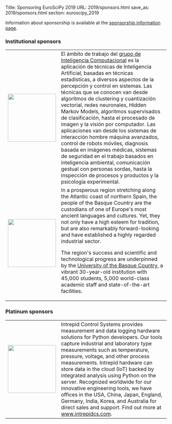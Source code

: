 Title: Sponsoring EuroSciPy 2019
URL: 2019/sponsors.html
save_as: 2019/sponsors.html
section: euroscipy_2019


Information about sponsorship is available at the [sponsorship information page](sponsors_info.html).

### Institutional sponsors

<table style="table-layout:fixed">
<tr>
  <td style="width:25%">
  <img src='../static/2019/sponsors/gic.png' width=150>
  </td>
  <td style="width:75%">
El ámbito de trabajo del <a href="http://www.ehu.eus/ccwintco/index.php?title=Home">grupo de Inteligencia Computacional</a> es la aplicación de técnicas de Inteligencia Artificial, basadas en técnicas estadísticas, a diversos aspectos de la percepción y control en sistemas. Las técnicas que se conocen van desde algoritmos de clustering y cuantización vectorial, redes neuronales, Hidden Markov Models, algoritmos supervisados de clasificación, hasta el procesado de imagen y la visión por computador. Las aplicaciones van desde los sistemas de interacción hombre máquina avanzados, control de robots móviles, diagnosis basada en imágenes médicas, sistemas de seguridad en el trabajo basados en inteligencia ambiental, comunicación gestual con personas sordas, hasta la inspección de procesos y productos y la psicología experimental. 
 </td>
</tr>

<tr>
  <td style="width:25%">
  <img src='../static/2019/sponsors/ehu.png' width=150>
  </td>
  <td style="width:75%">
In a prosperous region stretching along the Atlantic coast of northern Spain, the people of the Basque Country are the custodians of one of Europe's most ancient languages and cultures. Yet, they not only have a high esteem for tradition, but are also remarkably forward-looking and
have established a highly regarded industrial sector.

The region's success and scientific and technological progress are underpinned by the <a href="https://www.ehu.eus/en">University of the Basque Country</a>, a vibrant 30-year-old institution with 45,000 students, 5,000 world-class academic staff and state-of-the-art facilities.
 </td>
</tr>
</table>


### Platinum sponsors

<table style="table-layout:fixed">
<tr>
  <td style="width:25%">
  <img src='../static/2019/sponsors/ics.png' width=150>
  </td>
  <td style="width:75%">
Intrepid Control Systems provides measurement and data logging hardware solutions for Python developers. Our tools capture
industrial and laboratory type measurements such as temperature, pressure, voltage, and other process measurements.
Intrepid hardware can store data in the cloud (IoT) backed by integrated analysis using Python on the server.
Recognized worldwide for our innovative engineering tools, we have offices in the USA, China, Japan,
England, Germany, India, Korea, and Australia for direct sales and support. Find out more at <a href="https://www.intrepidcs.com">www.intrepidcs.com</a>.
 </td>
</tr>

</table>

